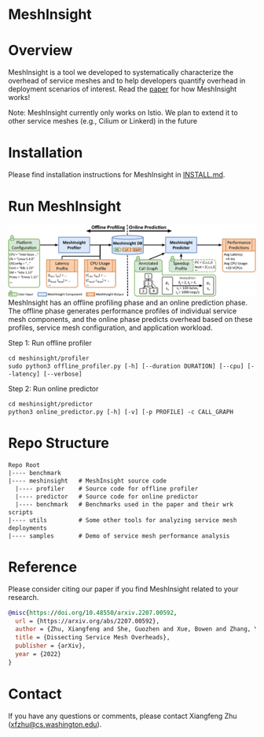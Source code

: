 # MeshInsight

# Overview
MeshInsight is a tool we developed to systematically characterize the overhead of service meshes and to help developers quantify overhead in deployment scenarios of interest. Read the [paper](https://arxiv.org/abs/2207.00592) for how MeshInsight works!

Note: MeshInsight currently only works on Istio. We plan to extend it to other service meshes (e.g., Cilium or Linkerd) in the future

# Installation
Please find installation instructions for MeshInsight in [INSTALL.md](INSTALL.md).

# Run MeshInsight
![workflow](./workflow.png)
MeshInsight has an offline profiling phase and an online prediction phase. The offline phase generates performance
profiles of individual service mesh components, and the online phase predicts overhead based on these profiles, service
mesh configuration, and application workload.

Step 1: Run offline profiler
```
cd meshinsight/profiler
sudo python3 offline_profiler.py [-h] [--duration DURATION] [--cpu] [--latency] [--verbose] 
```

Step 2: Run online predictor
```
cd meshinsight/predictor
python3 online_predictor.py [-h] [-v] [-p PROFILE] -c CALL_GRAPH
```

# Repo Structure
```
Repo Root
|---- benchmark   
|---- meshinsight   # MeshInsight source code
  |---- profiler    # Source code for offline profiler
  |---- predictor   # Source code for online predictor
  |---- benchmark   # Benchmarks used in the paper and their wrk scripts
|---- utils         # Some other tools for analyzing service mesh deployments
|---- samples       # Demo of service mesh performance analysis
```

# Reference
Please consider citing our paper if you find MeshInsight related to your research.
```bibtex
@misc{https://doi.org/10.48550/arxiv.2207.00592,
  url = {https://arxiv.org/abs/2207.00592}, 
  author = {Zhu, Xiangfeng and She, Guozhen and Xue, Bowen and Zhang, Yu and Zhang, Yongsu and Zou, Xuan Kelvin and Duan, Xiongchun and He, Peng and Krishnamurthy, Arvind and Lentz, Matthew and Zhuo, Danyang and Mahajan, Ratul},
  title = {Dissecting Service Mesh Overheads},
  publisher = {arXiv},
  year = {2022}
}
```

# Contact
If you have any questions or comments, please contact Xiangfeng Zhu (xfzhu@cs.washington.edu).